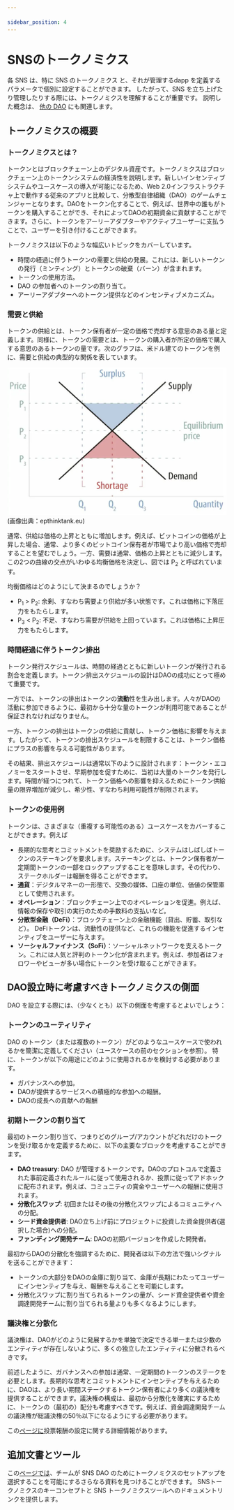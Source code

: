 ```yaml
---

sidebar_position: 4
---
```

# SNSのトークノミクス

各 SNS は、特に SNS のトークノミクス
と、それが管理するdapp を定義するパラメータで個別に設定することができます。
したがって、SNS を立ち上げたり管理したりする際には、トークノミクスを理解することが重要です。
説明した概念は、
[他の DAO](../introduction/dao-alternatives.md) にも関連します。

## トークノミクスの概要

### トークノミクスとは？

トークンとはブロックチェーン上のデジタル資産です。トークノミクスはブロックチェーン上のトークンシステムの経済性を説明します。新しいインセンティブシステムやユースケースの導入が可能になるため、Web 2.0インフラストラクチャ上で動作する従来のアプリと比較して、分散型自律組織（DAO）のゲームチェンジャーとなります。DAOをトークン化することで、例えば、世界中の誰もがトークンを購入することができ、それによってDAOの初期資金に貢献することができます。さらに、トークンをアーリーアダプターやアクティブユーザーに支払うことで、ユーザーを引き付けることができます。

トークノミクスは以下のような幅広いトピックをカバーしています。

- 時間の経過に伴うトークンの需要と供給の発展。これには、新しいトークンの発行（ミンティング）とトークンの破棄（バーン）が含まれます。
- トークンの使用方法。
- DAO の参加者へのトークンの割り当て。
- アーリーアダプターへのトークン提供などのインセンティブメカニズム。

### 需要と供給

トークンの供給とは、トークン保有者が一定の価格で売却する意思のある量と定義します。同様に、トークンの需要とは、トークンの購入者が所定の価格で購入する意思のあるトークンの量です。次のグラフは、米ドル建てのトークンを例に、需要と供給の典型的な関係を表しています。

![](./_attachments/graph_supply_demand.png)
(画像出典：epthinktank.eu)

通常、供給は価格の上昇とともに増加します。例えば、ビットコインの価格が上昇した場合、通常、より多くのビットコイン保有者が市場でより高い価格で売却することを望むでしょう。一方、需要は通常、価格の上昇とともに減少します。この2つの曲線の交点がいわゆる均衡価格を決定し、図では P<sub>2</sub> と呼ばれています。

均衡価格はどのようにして決まるのでしょうか？

- P<sub>1</sub> \> P<sub>2</sub>: 余剰、すなわち需要より供給が多い状態です。これは価格に下落圧力をもたらします。
- P<sub>3</sub> \< P<sub>2</sub>: 不足、すなわち需要が供給を上回っています。これは価格に上昇圧力をもたらします。

### 時間経過に伴うトークン排出

トークン発行スケジュールは、時間の経過とともに新しいトークンが発行される割合を定義します。トークン排出スケジュールの設計はDAOの成功にとって極めて重要です。

一方では、トークンの排出はトークンの**流動**性を生み出します。人々がDAOの活動に参加できるように、最初から十分な量のトークンが利用可能であることが保証されなければなりません。

一方、トークンの排出はトークンの供給に貢献し、トークン価格に影響を与えます。したがって、トークンの排出スケジュールを制限することは、トークン価格にプラスの影響を与える可能性があります。

その結果、排出スケジュールは通常以下のように設計されます：トークン・エコノミーをスタートさせ、早期参加を促すために、当初は大量のトークンを発行します。時間が経つにつれて、トークン価格への影響を抑えるためにトークン供給量の限界増加が減少し、希少性、すなわち利用可能性が制限されます。

### トークンの使用例

トークンは、さまざまな（重複する可能性のある）ユースケースをカバーすることができます。例えば

- 
  長期的な思考とコミットメントを奨励するために、システムはしばしばトークンのステーキングを要求します。ステーキングとは、トークン保有者が一定期間トークンの一部をロックアップすることを意味します。その代わり、ステークホルダーは報酬を得ることができます。
- **通貨**：デジタルマネーの一形態で、交換の媒体、口座の単位、価値の保管庫として使用されます。
- **オペレーション**：ブロックチェーン上でのオペレーションを促進。例えば、情報の保存や取引の実行のための手数料の支払いなど。
- **分散型金融（DeFi）**：ブロックチェーン上の金融機能（貸出、貯蓄、取引など）。
  DeFiトークンは、流動性の提供など、これらの機能を促進するインセンティブをユーザーに与えます。
- **ソーシャルファイナンス（SoFi）**：ソーシャルネットワークを支えるトークン。これには人気と評判のトークン化が含まれます。例えば、参加者はフォロワーやビューが多い場合にトークンを受け取ることができます。

## DAO設立時に考慮すべきトークノミクスの側面

DAO を設立する際には、（少なくとも）以下の側面を考慮するとよいでしょう：

### トークンのユーティリティ

DAO のトークン（または複数のトークン）がどのようなユースケースで使われるかを簡潔に定義してください（ユースケースの前のセクションを参照）。  特に、トークンが以下の用途にどのように使用されるかを検討する必要があります。

- ガバナンスへの参加。
- DAOが提供するサービスへの積極的な参加への報酬。
- DAOの成長への貢献への報酬

### 初期トークンの割り当て

最初のトークン割り当て、つまりどのグループ/アカウントがどれだけのトークンを受け取るかを定義するために、以下の主要なブロックを考慮することができます。

- **DAO treasury**: DAO が管理するトークンです。DAOのプロトコルで定義された事前定義されたルールに従って使用されるか、投票に従ってアドホックに配布されます。例えば、コミュニティの賞金やユーザーへの報酬に使用されます。
- **分散化スワップ**: 初回またはその後の分散化スワップによるコミュニティへの分配。
- **シード資金提供者**: DAO立ち上げ前にプロジェクトに投資した資金提供者(選択した場合)への分配。
- **ファンディング開発チーム**: DAOの初期バージョンを作成した開発者。

最初からDAOの分散化を強調するために、開発者は以下の方法で強いシグナルを送ることができます：

- トークンの大部分をDAOの金庫に割り当て、金庫が長期にわたってユーザーにインセンティブを与え、報酬を与えることを可能にします。
- 分散化スワップに割り当てられるトークンの量が、シード資金提供者や資金調達開発チームに割り当てられる量よりも多くなるようにします。

### 議決権と分散化

議決権は、DAOがどのように発展するかを単独で決定できる単一または少数のエンティティが存在しないように、多くの独立したエンティティに分散されるべきです。

前述したように、ガバナンスへの参加は通常、一定期間のトークンのステークを必要とします。長期的な思考とコミットメントにインセンティブを与えるために、DAOは、より長い期間ステークするトークン保有者により多くの議決権を提供することができます。議決権の構成は、最初から分散化を確実にするために、トークンの（最初の）配分も考慮すべきです。例えば、資金調達開発チームの議決権が総議決権の50％以下になるようにする必要があります。

この[ページに](rewards.md)投票報酬の設定に関する詳細情報があります。

## 追加文書とツール

この[ページでは](https://wiki.internetcomputer.org/wiki/How-To:_SNS_tokenomics_configuration)、チームが
SNS DAO のためにトークノミクスのセットアップを選択することを可能にするさらなる資料を見つけることができます。
SNSトークノミクスのキーコンセプトと SNS
トークノミクスツールへのドキュメントリンクを提供します。

<!---

# SNS tokenomics

Each SNS can be individually configured with parameters that define, among other things,
the tokenomics of an SNS and the dapp that it governs. 
Therefore when launching or maintaining an SNS, it is important to understand tokenomics.
The described concepts are also relevant for 
[other DAOs](../introduction/dao-alternatives.md).

## Tokenomics overview
### What is tokenomics?
A token is a digital asset on a blockchain. Tokenomics describes the economics of a token system on a blockchain. It is a game changer for decentralized autonomous organization (DAOs) compared to traditional apps running on a Web 2.0 infrastructure, because it enables the introduction of new incentive systems and use cases. Tokenizing a DAO allows, for instance, that anyone in the world can purchase tokens and thereby contribute to initial funding for the DAO. Moreover, tokens can be paid to early adopters and active users, which will help attract users.

Tokenomics covers a wide range of topics, such as 
* Development of token supply & demand over time. This includes creating new tokens (minting) and destroying tokens (burning).
* How tokens are used.
* Allocation of tokens to participants of the DAO.
* Incentive mechanisms, e.g., providing tokens to early adopters.   

### Supply and demand
We define the supply of a token as the amount which token holders are willing to sell at a given price. Likewise, token demand is the amount of tokens, token buyers are willing to buy for a given price. The following graph depicts the typical relationship between the supply & demand and price for an example good, which in our case could be a token priced in USD. 

![](./_attachments/graph_supply_demand.png)
(Image source: epthinktank.eu)

Typically supply increases with increasing prices. For example, if the price of Bitcoin increases, typically more Bitcoin holders will be willing to sell at the higher price on the market. On the other hand, demand typically decreases with increasing prices. The intersection of the two curves determines the so-called equilibrium price, called P<sub>2</sub> in the picture.

How do we end up at the equilibrium price ?
* If P<sub>1</sub> > P<sub>2</sub>: We have a surplus, i.e., more supply than demand. This creates downward pressure on the price. 
* If P<sub>3</sub> < P<sub>2</sub>: We have a shortage, i.e., more demand than supply. This creates upward pressure on the price. 
### Token emission over time
A token emission schedule defines the rate at which new tokens are minted over time. The design of a token emission schedule is crucial for the success of a DAO. 

On the one hand, token emissions generate **liquidity** of tokens. It should be ensured that sufficient amounts of tokens are available from the start so that people can participate in activities on the DAO. 

On the other hand, token emissions contribute to the token supply and hence influence the token price. Therefore, limiting the token emission schedule can have a positive impact on the token price. 

As a consequence, emission schedules are typically designed as follows: Initially, high amounts of tokens are issued to kick start the token economy and to incentivize early participation. Over time, the marginal increase of the token supply goes down to limit the impact on the token price and to create scarcity, i.e., limited availability.    

### Token use cases
Tokens can cover many different (potentially overlapping) use cases. For example 
* **Governance**: those tokens give holders the right to vote on proposed changes of a DAO. 
To incentivise long-term thinking and commitment, systems often require staking of tokens. Staking means that token holders lock up a portion of tokens for a period of time. In exchange, stakers can earn rewards.
* **Currency**: form of digital money with usage as medium of exchange, unit of account, store of value. 
* **Operations**: facilitate operations on the blockchain. For example paying fees to store information and execute transactions.
* **Decentralized Finance (DeFi)**: financial functions (e.g. lending, saving, trading) on a blockchain. 
DeFi tokens incentivise users to facilitate these functions, e.g. providing liquidity.
* **Social Finance (SoFi)**: tokens underpinning social networks. This includes tokenization of popularity & reputation. For example participants could receive tokens if they have a lot of followers or views.


## Tokenomics aspects to consider when establishing a DAO
When establishing a DAO you might want to consider (at least) the following aspects: 

### Token utility
Define concisely for which use cases the token (or several tokens) of the DAO will be used (see prior section on use cases).  In particular, it should be considered how the token(s) could be used for 
* Participation in governance.
* Rewarding active participation in services offered by the DAO.
* Rewarding contributions to the growth of the DAO.

### Initial token allocation
For the initial token allocation, i.e., defining which groups/accounts should receive how many tokens, you could consider the following main blocks

* **DAO treasury**: these are tokens which are at the disposition of the DAO. They can be used according to predefined rules defined in the protocol of the DAO or distributed ad-hoc subject to voting. For example, they might be used for community bounties & user rewards.
* **Decentralization swap**: distribution to the community via an initial or subsequent decentralization swap. 
* **Seed funders**: distribution to funders (if you choose to have them) who invested in the project prior to the launch of the DAO.  
* **Funding development team**: developers who created the initial version of the DAO. 

To emphasize the decentralization of the DAO from the start, developers can send a strong signal by:
* Allocating a significant part of the tokens to the DAO treasury, allowing the treasury to incentivize and reward users over time. 
* Ensure that the amount of tokens allocated to the decentralization swap is bigger than the amount allocated to seed funders and the funding development team.  

### Voting power and decentralization
The voting power should be distributed over many, independent entities such that there is not one single or a few entities that can decide by themselves how the DAO evolves.

As mentioned above, participation in governance typically requires the staking of tokens for a certain amount of time. To incentivise long-term thinking and commitment, DAOs can provide more voting power to those token holders who stake for a longer time period. The configuration of the voting power should also consider the (initial) allocation of tokens, to ensure decentralization from the start. For example, it should be ensured that the voting power of the funding dev team is below 50% of the total voting power. 

On this [page](rewards.md) there is more information on the configuration of voting rewards. 

## Additional documentation and tools
On this [page](https://wiki.internetcomputer.org/wiki/How-To:_SNS_tokenomics_configuration)
you will find further material enabling teams to choose a tokenomics set-up for their
SNS DAO.
It provides documentation links to SNS tokenomics key concepts as well as a SNS
tokenomics tool.



-->
